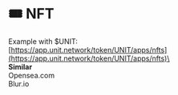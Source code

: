 # 🎟 NFT

Example with $UNIT: \
[https://app.unit.network/token/UNIT/apps/nfts](https://app.unit.network/token/UNIT/apps/nfts)\
\
**Similar**\
Opensea.com\
Blur.io

